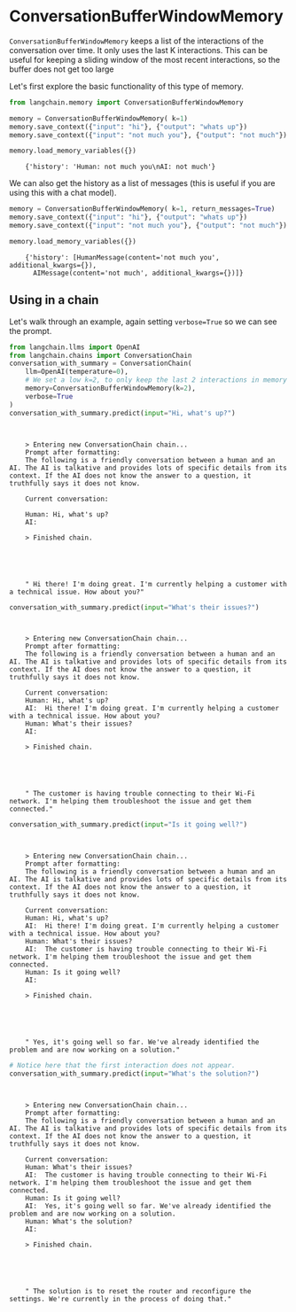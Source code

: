 # ConversationBufferWindowMemory

`ConversationBufferWindowMemory` keeps a list of the interactions of the conversation over time. It only uses the last K interactions. This can be useful for keeping a sliding window of the most recent interactions, so the buffer does not get too large

Let's first explore the basic functionality of this type of memory.

<!-- WARNING: THIS FILE WAS AUTOGENERATED! DO NOT EDIT! Instead, edit the notebook w/the location & name as this file. -->


```python
from langchain.memory import ConversationBufferWindowMemory
```


```python
memory = ConversationBufferWindowMemory( k=1)
memory.save_context({"input": "hi"}, {"output": "whats up"})
memory.save_context({"input": "not much you"}, {"output": "not much"})
```


```python
memory.load_memory_variables({})
```

<CodeOutputBlock lang="python">

```
    {'history': 'Human: not much you\nAI: not much'}
```

</CodeOutputBlock>

We can also get the history as a list of messages (this is useful if you are using this with a chat model).


```python
memory = ConversationBufferWindowMemory( k=1, return_messages=True)
memory.save_context({"input": "hi"}, {"output": "whats up"})
memory.save_context({"input": "not much you"}, {"output": "not much"})
```


```python
memory.load_memory_variables({})
```

<CodeOutputBlock lang="python">

```
    {'history': [HumanMessage(content='not much you', additional_kwargs={}),
      AIMessage(content='not much', additional_kwargs={})]}
```

</CodeOutputBlock>

## Using in a chain
Let's walk through an example, again setting `verbose=True` so we can see the prompt.


```python
from langchain.llms import OpenAI
from langchain.chains import ConversationChain
conversation_with_summary = ConversationChain(
    llm=OpenAI(temperature=0), 
    # We set a low k=2, to only keep the last 2 interactions in memory
    memory=ConversationBufferWindowMemory(k=2), 
    verbose=True
)
conversation_with_summary.predict(input="Hi, what's up?")
```

<CodeOutputBlock lang="python">

```
    
    
    > Entering new ConversationChain chain...
    Prompt after formatting:
    The following is a friendly conversation between a human and an AI. The AI is talkative and provides lots of specific details from its context. If the AI does not know the answer to a question, it truthfully says it does not know.
    
    Current conversation:
    
    Human: Hi, what's up?
    AI:
    
    > Finished chain.





    " Hi there! I'm doing great. I'm currently helping a customer with a technical issue. How about you?"
```

</CodeOutputBlock>


```python
conversation_with_summary.predict(input="What's their issues?")
```

<CodeOutputBlock lang="python">

```
    
    
    > Entering new ConversationChain chain...
    Prompt after formatting:
    The following is a friendly conversation between a human and an AI. The AI is talkative and provides lots of specific details from its context. If the AI does not know the answer to a question, it truthfully says it does not know.
    
    Current conversation:
    Human: Hi, what's up?
    AI:  Hi there! I'm doing great. I'm currently helping a customer with a technical issue. How about you?
    Human: What's their issues?
    AI:
    
    > Finished chain.





    " The customer is having trouble connecting to their Wi-Fi network. I'm helping them troubleshoot the issue and get them connected."
```

</CodeOutputBlock>


```python
conversation_with_summary.predict(input="Is it going well?")
```

<CodeOutputBlock lang="python">

```
    
    
    > Entering new ConversationChain chain...
    Prompt after formatting:
    The following is a friendly conversation between a human and an AI. The AI is talkative and provides lots of specific details from its context. If the AI does not know the answer to a question, it truthfully says it does not know.
    
    Current conversation:
    Human: Hi, what's up?
    AI:  Hi there! I'm doing great. I'm currently helping a customer with a technical issue. How about you?
    Human: What's their issues?
    AI:  The customer is having trouble connecting to their Wi-Fi network. I'm helping them troubleshoot the issue and get them connected.
    Human: Is it going well?
    AI:
    
    > Finished chain.





    " Yes, it's going well so far. We've already identified the problem and are now working on a solution."
```

</CodeOutputBlock>


```python
# Notice here that the first interaction does not appear.
conversation_with_summary.predict(input="What's the solution?")
```

<CodeOutputBlock lang="python">

```
    
    
    > Entering new ConversationChain chain...
    Prompt after formatting:
    The following is a friendly conversation between a human and an AI. The AI is talkative and provides lots of specific details from its context. If the AI does not know the answer to a question, it truthfully says it does not know.
    
    Current conversation:
    Human: What's their issues?
    AI:  The customer is having trouble connecting to their Wi-Fi network. I'm helping them troubleshoot the issue and get them connected.
    Human: Is it going well?
    AI:  Yes, it's going well so far. We've already identified the problem and are now working on a solution.
    Human: What's the solution?
    AI:
    
    > Finished chain.





    " The solution is to reset the router and reconfigure the settings. We're currently in the process of doing that."
```

</CodeOutputBlock>
